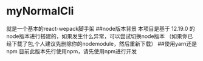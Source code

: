 # myNormalCli
就是一个基本的react-wepack脚手架
##node版本背景
本项目是基于 12.19.0 的node版本进行搭建的，如果发生什么异常，可以尝试切换node版本
（如果你已经下载了包,个人建议先删除你的nodemodule，然后重新下载）
##使用yarn还是npm
目前此版本先行使用npm，请先使用npm进行开发